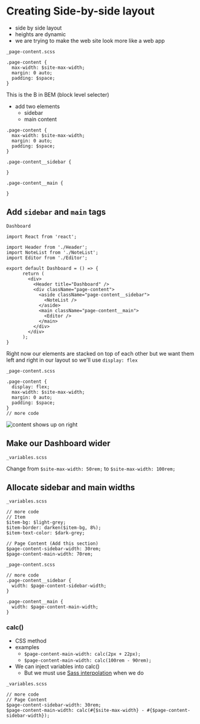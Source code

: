 # Creating Side-by-side layout
* side by side layout
* heights are dynamic
* we are trying to make the web site look more like a web app

`_page-content.scss`

```
.page-content {
  max-width: $site-max-width;
  margin: 0 auto;
  padding: $space;
}
```

This is the B in BEM (block level selecter)

* add two elements
    - sidebar
    - main content

```
.page-content {
  max-width: $site-max-width;
  margin: 0 auto;
  padding: $space;
}

.page-content__sidebar {
    
}

.page-content__main {

}
```

## Add `sidebar` and `main` tags

`Dashboard`

```
import React from 'react';

import Header from './Header';
import NoteList from './NoteList';
import Editor from './Editor';

export default Dashboard = () => {
      return (
        <div>
          <Header title="Dashboard" />
          <div className="page-content">
            <aside className="page-content__sidebar">
              <NoteList />
            </aside>
            <main className="page-content__main">
              <Editor />
            </main>
          </div>
        </div>
      );
}
```

Right now our elements are stacked on top of each other but we want them left and right in our layout so we'll use `display: flex`

`_page-content.scss`

```
.page-content {
  display: flex;
  max-width: $site-max-width;
  margin: 0 auto;
  padding: $space;
}
// more code
```

![content shows up on right](https://i.imgur.com/dAdCebB.png)

## Make our Dashboard wider
`_variables.scss`

Change from `$site-max-width: 50rem;` to `$site-max-width: 100rem;`

## Allocate sidebar and main widths
`_variables.scss`

```
// more code
// Item
$item-bg: $light-grey;
$item-border: darken($item-bg, 8%);
$item-text-color: $dark-grey;

// Page Content (Add this section)
$page-content-sidebar-width: 30rem;
$page-content-main-width: 70rem;
```

`_page-content.scss`

```
// more code
.page-content__sidebar {
  width: $page-content-sidebar-width;
}

.page-content__main {
  width: $page-content-main-width;
}
```

### calc()
* CSS method
* examples
    - `$page-content-main-width: calc(2px + 22px);`
    - `$page-content-main-width: calc(100rem - 90rem);`
* We can inject variables into calc()
    - But we must use [Sass interpolation](https://webdesign.tutsplus.com/tutorials/all-you-ever-need-to-know-about-sass-interpolation--cms-21375) when we do

`_variables.scss`

```
// more code
// Page Content
$page-content-sidebar-width: 30rem;
$page-content-main-width: calc(#{$site-max-width} - #{$page-content-sidebar-width});
```



